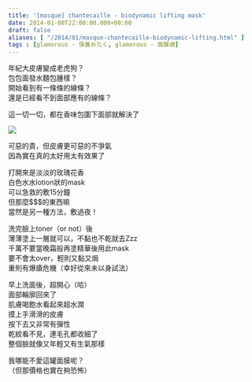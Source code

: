 ```yaml
---
title: '[masque] chantecaille - biodynamic lifting mask'
date: 2014-01-08T22:00:00.000+08:00
draft: false
aliases: [ "/2014/01/masque-chantecaille-biodynamic-lifting.html" ]
tags : [glamorous - 保養おたく, glamorous - 面膜魂]
---
```


年紀大皮膚變成老虎狗？  
包包面發水麵包腫樣？  
開始看到有一條條的線條？  
還是已經看不到面部應有的線條？  
  
這一切一切，都在香味包圍下面部就解決了  

[![](https://1.bp.blogspot.com/-PyvrQ8V4rts/XChv54TJoJI/AAAAAAAAC9s/dxROJpp66N8yIAQYTJ_rgwGCmLZYeIYugCLcBGAs/s640/03.jpg)](https://1.bp.blogspot.com/-PyvrQ8V4rts/XChv54TJoJI/AAAAAAAAC9s/dxROJpp66N8yIAQYTJ_rgwGCmLZYeIYugCLcBGAs/s1600/03.jpg)

可惡的貴，但皮膚更可惡的不爭氣  
因為實在真的太好用太有效果了  
  
打開來是淡淡的玫瑰花香  
白色水水lotion狀的mask  
可以急救的敷15分鐘  
但那麼$$$的東西嘛  
當然是另一種方法，敷過夜！  
  
洗完臉上toner（or not）後  
薄薄塗上一層就可以，不黏也不乾就去Zzz  
千萬不要當晚霜般再塗精華後用此mask  
要不會太over，輕則又黏又焗  
重則有爆瘡危機（幸好從來未以身試法）  
  
早上洗面後，超開心（哈）  
面部輪廓回來了  
肌膚喝飽水看起來超水潤  
摸上手滑滑的皮膚  
按下去又非常有彈性  
乾紋看不見，連毛孔都收細了  
整個臉就像又年輕又有生氣那樣  
  
我哪能不愛這罐面膜呢？  
（但那價格也實在夠恐怖）